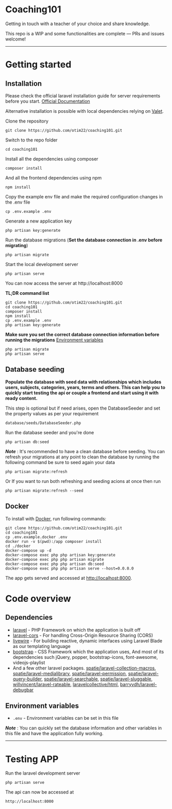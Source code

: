 # Coaching101

Getting in touch with a teacher of your choice and share knowledge.

This repo is a WIP and some functionalities are complete — PRs and issues welcome!

----------

# Getting started

## Installation

Please check the official laravel installation guide for server requirements before you start. [Official Documentation](https://laravel.com/docs/8.X/installation#installation)


Alternative installation is possible with local dependencies relying on [Valet](#valet).

Clone the repository

    git clone https://github.com/otim22/coaching101.git

 Switch to the repo folder

    cd coaching101

Install all the dependencies using composer

    composer install

And all the frontend dependencies using npm

    npm install

Copy the example env file and make the required configuration changes in the .env file

    cp .env.example .env

Generate a new application key

    php artisan key:generate

Run the database migrations (**Set the database connection in .env before migrating**)

    php artisan migrate

Start the local development server

    php artisan serve

You can now access the server at http://localhost:8000


**TL;DR command list**

    git clone https://github.com/otim22/coaching101.git
    cd coaching101
    composer install
    npm install
    cp .env.example .env
    php artisan key:generate

**Make sure you set the correct database connection information before running the migrations** [Environment variables](#environment-variables)

    php artisan migrate
    php artisan serve


## Database seeding

**Populate the database with seed data with relationships which includes users, subjects, categories, years, terms and others. This can help you to quickly start testing the api or couple a frontend and start using it with ready content.**

This step is optional but if need arises, open the DatabaseSeeder and set the property values as per your requirement

    database/seeds/DatabaseSeeder.php

Run the database seeder and you're done

    php artisan db:seed

***Note*** : It's recommended to have a clean database before seeding. You can refresh your migrations at any point to clean the database by running the following command be sure to seed again your data

    php artisan migrate:refresh

Or If you want to run both refreshing and seeding acions at once then run

    php artisan migrate:refresh --seed


## Docker

To install with [Docker](https://www.docker.com), run following commands:

```
git clone https://github.com/otim22/coaching101.git
cd coaching101
cp .env.example.docker .env
docker run -v $(pwd):/app composer install
cd ./docker
docker-compose up -d
docker-compose exec php php artisan key:generate
docker-compose exec php php artisan migrate
docker-compose exec php php artisan db:seed
docker-compose exec php php artisan serve --host=0.0.0.0
```

The app gets served and accessed at [http://localhost:8000](http://localhost:8000).


# Code overview

## Dependencies

- [laravel](https://laravel.com) - PHP Framework on which the application is built off
- [laravel-cors](https://github.com/barryvdh/laravel-cors) - For handling Cross-Origin Resource Sharing (CORS)
- [livewire](https://laravel-livewire.com) - For building reactive, dynamic interfaces using Laravel Blade as our templating language
- [bootstrap](https://getbootstrap.com) - CSS Framework which the application uses, And most of its dependencies such jQuery, popper, bootstrap-icons, font-awesome, videojs-playlist
- And a few other laravel packages. [spatie/laravel-collection-macros](https://github.com/spatie/laravel-collection-macros), [spatie/laravel-medialibrary](https://spatie.be/docs/laravel-medialibrary), [spatie/laravel-permission](https://spatie.be/docs/laravel-permission), [spatie/laravel-query-builder](https://github.com/spatie/laravel-query-builder), [spatie/laravel-searchable](https://github.com/spatie/laravel-searchable), [spatie/laravel-sluggable](https://github.com/spatie/laravel-sluggable), [willvincent/laravel-rateable](https://github.com/willvincent/laravel-rateable), [laravelcollective/html](https://laravelcollective.com/docs/6.x/html), [barryvdh/laravel-debugbar](https://github.com/barryvdh/laravel-debugbar)

## Environment variables

- `.env` - Environment variables can be set in this file

***Note*** : You can quickly set the database information and other variables in this file and have the application fully working.

----------


# Testing APP

Run the laravel development server

    php artisan serve

 The api can now be accessed at

    http://localhost:8000
